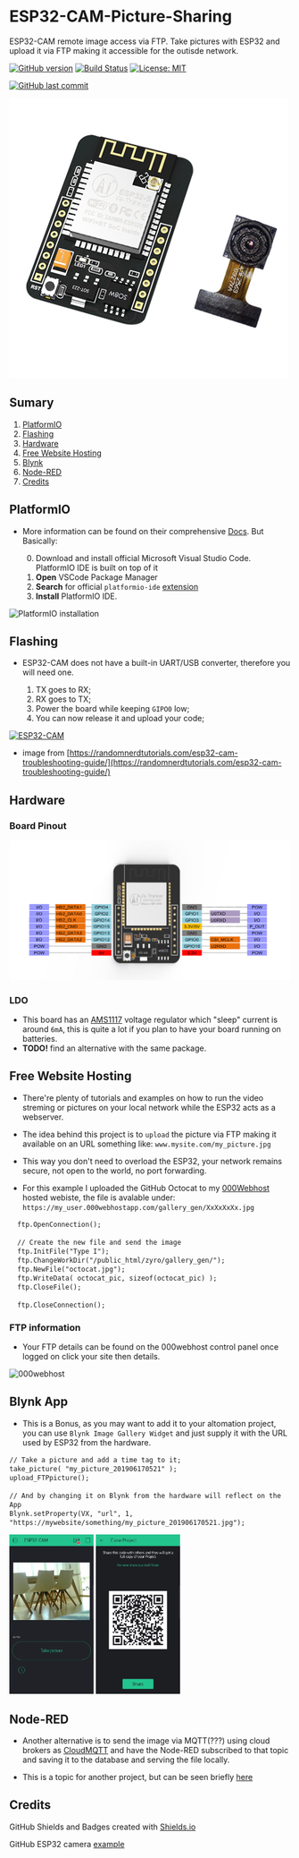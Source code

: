 # ESP32-CAM-Picture-Sharing
ESP32-CAM remote image access via FTP. Take pictures with ESP32 and upload it via FTP making it accessible for the outisde network.

[![GitHub version](https://img.shields.io/github/release/ldab/ESP32-CAM-Picture-Sharing.svg)](https://github.com/ldab/ESP32-CAM-Picture-Sharing/releases/latest)
[![Build Status](https://travis-ci.org/ldab/ESP32-CAM-Picture-Sharing.svg?branch=master)](https://travis-ci.org/ldab/ESP32-CAM-Picture-Sharing)
[![License: MIT](https://img.shields.io/badge/License-MIT-green.svg)](https://github.com/ldab/ESP32-CAM-Picture-Sharing/blob/master/LICENSE)

[![GitHub last commit](https://img.shields.io/github/last-commit/ldab/ESP32-CAM-Picture-Sharing.svg?style=social)](https://github.com/ldab/ESP32-CAM-Picture-Sharing)

[![ESP32-CAM](./pics/esp32cam.jpg)](https://www.aliexpress.com/item/32963016501.html?spm=a2g0s.9042311.0.0.4acb4c4dqzOcdx)

## Sumary

1. [PlatformIO](/README.md#PlatformIO)
2. [Flashing](/README.md#Flashing)
3. [Hardware](/README.md#Hardware)
4. [Free Website Hosting](/README.md#Free-Website-Hosting)
5. [Blynk](/README.md#Blynk)
6. [Node-RED](/README.md#Node-RED)
7. [Credits](/README.md#Credits)

## PlatformIO

* More information can be found on their comprehensive [Docs](https://docs.platformio.org/en/latest/ide/vscode.html). But Basically:

  0. Download and install official Microsoft Visual Studio Code. PlatformIO IDE is built on top of it
  1. **Open** VSCode Package Manager
  2. **Search** for official `platformio-ide` [extension](https://marketplace.visualstudio.com/items?itemName=platformio.platformio-ide)
  3. **Install** PlatformIO IDE.

![PlatformIO installation](https://docs.platformio.org/en/latest/_images/platformio-ide-vscode-pkg-installer.png)

## Flashing

* ESP32-CAM does not have a built-in UART/USB converter, therefore you will need one.

  1. TX goes to RX;
  2. RX goes to TX;
  3. Power the board while keeping `GIPO0` low;
  4. You can now release it and upload your code;

[![ESP32-CAM](https://i2.wp.com/randomnerdtutorials.com/wp-content/uploads/2019/03/ESP32-CAM-wiring-FTDI1.png?w=750&ssl=1)](https://randomnerdtutorials.com/esp32-cam-troubleshooting-guide/)
 * image from [https://randomnerdtutorials.com/esp32-cam-troubleshooting-guide/](https://randomnerdtutorials.com/esp32-cam-troubleshooting-guide/)

## Hardware

### Board Pinout

![ESP32-CAM Pinout](./pics/esp32cam_pinout.png)

### LDO

* This board has an [AMS1117](./extras/ds1117.pdf) voltage regulator which "sleep" current is around `6mA`, this is quite a lot if you plan to have your board running on batteries.
* **TODO!** find an alternative with the same package.

## Free Website Hosting

* There're plenty of tutorials and examples on how to run the video streming or pictures on your local network while the ESP32 acts as a webserver.

* The idea behind this project is to `upload` the picture via FTP making it available on an URL something like: `www.mysite.com/my_picture.jpg`

* This way you don't need to overload the ESP32, your network remains secure, not open to the world, no port forwarding.

* For this example I uploaded the GitHub Octocat to my [000Webhost](https://www.000webhost.com/) hosted webiste, the file is avalable under: `https://my_user.000webhostapp.com/gallery_gen/XxXxXxXx.jpg`

```
  ftp.OpenConnection();

  // Create the new file and send the image
  ftp.InitFile("Type I");
  ftp.ChangeWorkDir("/public_html/zyro/gallery_gen/");
  ftp.NewFile("octocat.jpg");
  ftp.WriteData( octocat_pic, sizeof(octocat_pic) );
  ftp.CloseFile();

  ftp.CloseConnection();
```

### FTP information

* Your FTP details can be found on the 000webhost control panel once logged on click your site then details.

![000webhost](https://www.000webhost.com/forum/uploads/default/original/2X/0/026a3c78b11ca4864452140237eab946a3f2c267.png)

## Blynk App

* This is a Bonus, as you may want to add it to your altomation project, you can use `Blynk Image Gallery Widget` and just supply it with the URL used by ESP32 from the hardware.

```
// Take a picture and add a time tag to it;
take_picture( "my_picture_201906170521" );
upload_FTPpicture();

// And by changing it on Blynk from the hardware will reflect on the App
Blynk.setProperty(VX, "url", 1, "https://mywebsite/something/my_picture_201906170521.jpg");
```

<img src="./pics/screenshot_blynk.jpg" width="30%"> <img src="./pics/QR.jpg" width="30%"> 

## Node-RED

* Another alternative is to send the image via MQTT(???) using cloud brokers as [CloudMQTT](https://www.cloudmqtt.com/) and have the Node-RED subscribed to that topic and saving it to the database and serving the file locally.

* This is a topic for another project, but can be seen briefly [here](https://github.com/ldab/Node-RED-Energy-Harvesting-dashboard)

## Credits

GitHub Shields and Badges created with [Shields.io](https://github.com/badges/shields/)

GitHub ESP32 camera [example](https://github.com/espressif/arduino-esp32/tree/master/libraries/ESP32/examples/Camera/CameraWebServer)
